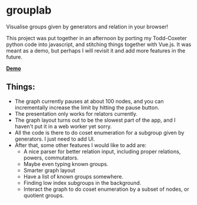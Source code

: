 # grouplab

Visualise groups given by generators and relation in your browser!

This project was put together in an afternoon by porting my Todd-Coxeter python code into javascript, and stitching things together with Vue.js. It was meant as a demo, but perhaps I will revisit it and add more features in the future.

**[Demo](https://grge.github.io/grouplab/)**

## Things:
* The graph currently pauses at about 100 nodes, and you can incrementally increase the limit by hitting the pause button.
* The presentation only works for relators currently.
* The graph layout turns out to be the slowest part of the app, and I haven't put it in a web worker yet sorry.
* All the code is there to do coset enumeration for a subgroup given by generators. I just need to add UI.
* After that, some other features I would like to add are:
  * A nice parser for better relation input, including proper relations, powers, commutators.
  * Maybe even typing known groups.
  * Smarter graph layout
  * Have a list of known groups somewhere.
  * Finding low index subgroups in the background.
  * Interact the graph to do coset enumeration by a subset of nodes, or quotient groups.


